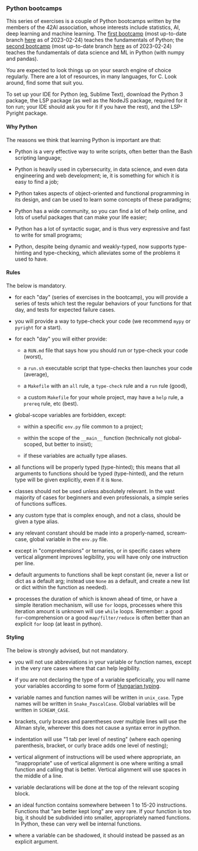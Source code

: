 
### Python bootcamps

This series of exercises is a couple of Python bootcamps written by the members of the 42AI association, whose interests include statistics, AI, deep learning and machine learning. The [first bootcamp](https://github.com/42-AI/bootcamp_python) (most up-to-date branch [here](https://github.com/42-AI/bootcamp_python/tree/cloisonnement) as of 2023-02-24) teaches the fundamentals of Python; the [second bootcamp](https://github.com/42-AI/bootcamp_machine-learning) (most up-to-date branch [here](https://github.com/42-AI/bootcamp_machine-learning/tree/closing) as of 2023-02-24) teaches the fundamentals of data science and ML in Python (with numpy and pandas).

You are expected to look things up on your search engine of choice regularly. There are a lot of resources, in many languages, for C. Look around, find some that suit you.

To set up your IDE for Python (eg, Sublime Text), download the Python 3 package, the LSP package (as well as the NodeJS package, required for it ton run; your IDE should ask you for it if you have the rest), and the LSP-Pyright package.


#### Why Python

The reasons we think that learning Python is important are that:

   - Python is a very effective way to write scripts, often better than the Bash scripting language;

   - Python is heavily used in cybersecurity, in data science, and even data engineering and web development; ie, it is something for which it is easy to find a job;

   - Python takes aspects of object-oriented and functional programming in its design, and can be used to learn some concepts of these paradigms;

   - Python has a wide community, so you can find a lot of help online, and lots of useful packages that can make your life easier;

   - Python has a lot of syntactic sugar, and is thus very expressive and fast to write for small programs;

   - Python, despite being dynamic and weakly-typed, now supports type-hinting and type-checking, which alleviates some of the problems it used to have.


#### Rules

The below is mandatory.

   - for each "day" (series of exercises in the bootcamp), you will provide a series of tests which test the regular behaviors of your functions for that day, and tests for expected failure cases.

   - you will provide a way to type-check your code (we recommend `mypy` or `pyright` for a start).

   - for each "day" you will either provide:

      - a `RUN.md` file that says how you should run or type-check your code (worst),

      - a `run.sh` executable script that type-checks then launches your code (average),

      - a `Makefile` with an `all` rule, a `type-check` rule and a `run` rule (good),

      - a custom `Makefile` for your whole project, may have a `help` rule, a `prereq` rule, etc (best).

   - global-scope variables are forbidden, except:

      - within a specific `env.py` file common to a project;

      - within the scope of the `__main__` function (technically not global-scoped, but better to insist);

      - if these variables are actually type aliases.

   - all functions will be properly typed (type-hinted); this means that all arguments to functions should be typed (type-hinted), and the return type will be given explicitly, even if it is `None`.

   - classes should not be used unless absolutely relevant. In the vast majority of cases for beginners and even professionals, a simple series of functions suffices.

   - any custom type that is complex enough, and not a class, should be given a type alias.

   - any relevant constant should be made into a properly-named, scream-case, global variable in the `env.py` file.

   - except in "comprehensions" or ternaries, or in specific cases where vertical alignment improves legibility, you will have only one instruction per line.

   - default arguments to functions shall be kept constant (ie, never a list or dict as a default arg; instead use `None` as a default, and create a new list or dict within the function as needed).

   - processes the duration of which is known ahead of time, or have a simple iteration mechanism, will use `for` loops, processes where this iteration amount is unknown will use `while` loops. Remember: a good `for`-comprehension or a good `map/filter/reduce` is often better than an explicit `for` loop (at least in python).


#### Styling

The below is strongly advised, but not mandatory.

   - you will not use abbreviations in your variable or function names, except in the very rare cases where that can help legibility.

   - if you are not declaring the type of a variable speficically, you will name your variables according to some form of [Hungarian typing](https://en.wikipedia.org/wiki/Hungarian_notation).

   - variable names and function names will be written in `unix_case`. Type names will be written in `Snake_PascalCase`. Global variables will be written in `SCREAM_CASE`.

   - brackets, curly braces and parentheses over multiple lines will use the Allman style, wherever this does not cause a syntax error in python.

   - indentation will use "1 tab per level of nesting" (where each opening parenthesis, bracket, or curly brace adds one level of nesting);

   - vertical alignment of instructions will be used where appropriate, an "inappropriate" use of vertical alignment is one where writing a small function and calling that is better. Vertical alignment will use spaces in the middle of a line.

   - variable declarations will be done at the top of the relevant scoping block.

   - an ideal function contains somewhere between 1 to 15-20 instructions. Functions that "are better kept long" are *very* rare. If your function is too big, it should be subdivided into smaller, appropriately named functions. In Python, these can very well be internal functions.

   - where a variable can be shadowed, it should instead be passed as an explicit argument.
